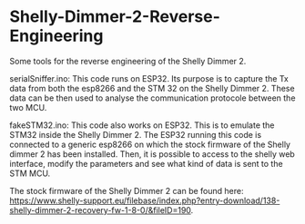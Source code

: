 # Shelly-Dimmer-2-Reverse-Engineering

Some tools for the reverse engineering of the Shelly Dimmer 2.

serialSniffer.ino: This code runs on ESP32. Its purpose is to capture the Tx data from both the esp8266 and the STM 32 on the Shelly Dimmer 2. These data can be then used to analyse the communication protocole between the two MCU.

fakeSTM32.ino: This code also works on ESP32. This is to emulate the STM32 inside the Shelly Dimmer 2. The ESP32 running this code is connected to a generic esp8266 on which the stock firmware of the Shelly dimmer 2 has been installed. Then, it is possible to access to the shelly web interface, modify the parameters and see what kind of data is sent to the STM MCU.

The stock firmware of the Shelly Dimmer 2 can be found here: https://www.shelly-support.eu/filebase/index.php?entry-download/138-shelly-dimmer-2-recovery-fw-1-8-0/&fileID=190.
